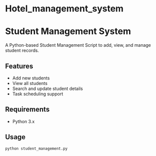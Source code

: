 # Hotel_management_system

# Student Management System

A Python-based Student Management Script to add, view, and manage student records.

## Features
- Add new students
- View all students
- Search and update student details
- Task scheduling support

## Requirements
- Python 3.x

## Usage
```bash
python student_management.py
  

